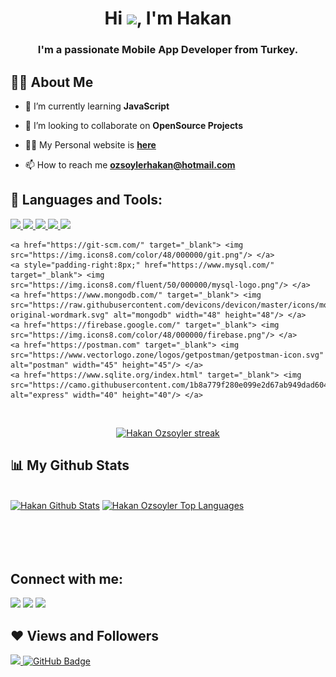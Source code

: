 
<h1 align="center">Hi <img src="https://raw.githubusercontent.com/MartinHeinz/MartinHeinz/master/wave.gif" width="30px">, I'm Hakan</h1>
<h3 align="center">I'm a passionate Mobile App Developer from Turkey.</h3>


## 🙋‍♂️ About Me

<!-- - 🔭 I’m currently working on **[Covid-19 Tracker](https://covid-19-tracker-e4bda.web.app/)** -->

- 🌱 I’m currently learning **JavaScript**

- 👯 I’m looking to collaborate on **OpenSource Projects**

- 👨‍💻 My Personal website is  **[here](http://hakanozsoyler.gq)**

- 📫 How to reach me **ozsoylerhakan@hotmail.com**



## 🚀 Languages and Tools:

<p align="left"> 
    <a href="https://flutter.dev/" target="_blank"> <img src="https://img.icons8.com/color/48/000000/flutter.png"/> </a>
    <a href="https://dart.dev/" target="_blank"> <img src="https://img.icons8.com/color/48/000000/dart.png"/> </a>
    <a href="https://developer.mozilla.org/en-US/docs/Web/JavaScript" target="_blank"> <img src="https://img.icons8.com/color/48/000000/javascript.png"/> </a>
    <a href="https://www.w3.org/html/" target="_blank"> <img src="https://img.icons8.com/color/48/000000/html-5.png"/> </a>
    <a href="https://www.w3.org/html/" target="_blank"> <img src="https://img.icons8.com/color/48/000000/html-5--v2.png"/></a>
   
<!--     <a href="https://www.w3.org/html/" target="_blank"> <img src="https://img.icons8.com/color/48/000000/html-5.png"/> </a> 
    <a href="https://www.w3schools.com/css/" target="_blank"> <img src="https://img.icons8.com/color/48/000000/css3.png"/> </a> 
    <a href="https://getbootstrap.com" target="_blank"> <img src="https://img.icons8.com/color/48/000000/bootstrap.png"/> </a> 
    <a style="padding-right:8px;" href="https://nodejs.org" target="_blank"> <img src="https://img.icons8.com/color/48/000000/nodejs.png"/> </a>  -->
    <a href="https://git-scm.com/" target="_blank"> <img src="https://img.icons8.com/color/48/000000/git.png"/> </a> 
    <a style="padding-right:8px;" href="https://www.mysql.com/" target="_blank"> <img src="https://img.icons8.com/fluent/50/000000/mysql-logo.png"/> </a>
    <a href="https://www.mongodb.com/" target="_blank"> <img src="https://raw.githubusercontent.com/devicons/devicon/master/icons/mongodb/mongodb-original-wordmark.svg" alt="mongodb" width="48" height="48"/> </a> 
    <a href="https://firebase.google.com/" target="_blank"> <img src="https://img.icons8.com/color/48/000000/firebase.png"/> </a> 
    <a href="https://postman.com" target="_blank"> <img src="https://www.vectorlogo.zone/logos/getpostman/getpostman-icon.svg" alt="postman" width="45" height="45"/> </a>   
    <a href="https://www.sqlite.org/index.html" target="_blank"> <img src="https://camo.githubusercontent.com/1b8a779f280e099e2d67ab949dad604e25ce0d321e66474c04430201790b3874/68747470733a2f2f7777772e766563746f726c6f676f2e7a6f6e652f6c6f676f732f73716c6974652f73716c6974652d69636f6e2e737667" alt="express" width="40" height="40"/> </a>
</p>


<br/>

<p align="center">
    <a href="https://github.com/hakanozsoyler/github-readme-streak-stats">
        <img title="🔥 Get streak stats for your profile at git.io/streak-stats" alt="Hakan Ozsoyler streak" src="https://github-readme-streak-stats.herokuapp.com/?user=hakanozsoyler&theme=black-ice&hide_border=true&stroke=0000&background=060A0CD0"/>
    </a>
</p>

## 📊 My Github Stats

  <br/>
    <a href="https://github.com/hakanozsoyler/github-readme-stats"><img alt="Hakan Github Stats" src="https://github-readme-stats.vercel.app/api?username=hakanozsoyler&show_icons=true&count_private=true&theme=react&hide_border=true&bg_color=0D1117" /></a>
  <a href="https://github.com/hakanozsoyler/github-readme-stats"><img alt="Hakan Ozsoyler Top Languages" src="https://github-readme-stats.vercel.app/api/top-langs/?username=hakanozsoyler&langs_count=8&count_private=true&layout=compact&theme=react&hide_border=true&bg_color=0D1117" /></a>
  <br/>
 <!--  <b>Note:</b> Top languages is only a metric of the languages my public code consists of and doesn't reflect experience or skill level.
 -->

<br/>
<br/>

<br/>
<br/>

## Connect with me:
<p align="left">

<a href = "https://www.linkedin.com/in/hakan-özsöyler-330b86229/"><img src="https://img.icons8.com/fluent/48/000000/linkedin.png"/></a>
<a href = "http://hakanozsoyler.gq/"><img src="https://img.icons8.com/fluent/48/000000/web"/></a>
<a href = "mailto:ozsoylerhakan@hotmail.com"><img src="https://img.icons8.com/fluent/48/000000/mail"/></a>

<!-- http://hakanozsoyler.gq/ -->
<!-- ozsoylerhakan@hotmail.com -->


</p>

## ❤ Views and Followers
<a href="https://github.com/Meghna-DAS/github-profile-views-counter">
    <img src="https://komarev.com/ghpvc/?username=hakanozsoyler">
</a>
<a href="https://github.com/HakanOzsoyler?tab=followers"><img src="https://img.shields.io/github/followers/hakanozsoyler?label=Followers&style=social" alt="GitHub Badge"></a>
